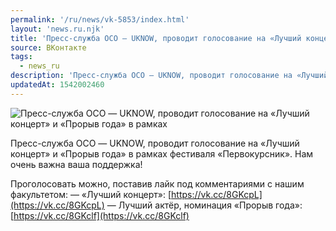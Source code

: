 ```yaml
---
permalink: '/ru/news/vk-5853/index.html'
layout: 'news.ru.njk'
title: 'Пресс-служба ОСО — UKNOW, проводит голосование на «Лучший концерт» и «Прорыв года» в рамках фес'
source: ВКонтакте
tags:
  - news_ru
description: 'Пресс-служба ОСО — UKNOW, проводит голосование на «Лучший концерт» и «Прорыв года» в рамках'
updatedAt: 1542002460
---
```

![Пресс-служба ОСО — UKNOW, проводит голосование на «Лучший концерт» и «Прорыв года» в рамках](https://sun9-56.userapi.com/impf/c852016/v852016703/42d37/B_TSBgVJr4Q.jpg?size=1280x853&quality=96&sign=3672385c111db3af85990ccf28429054&c_uniq_tag=o_ct93aAEFP-nc2hDffztFL1ViCgxYderhXf5HhRas4&type=album)

Пресс-служба ОСО — UKNOW, проводит голосование на «Лучший концерт» и «Прорыв года» в рамках фестиваля «Первокурсник». Нам очень важна ваша поддержка!

Проголосовать можно, поставив лайк под комментариями с нашим факультетом:
— «Лучший концерт»: [https://vk.cc/8GKcpL](https://vk.cc/8GKcpL)
— Лучший актёр, номинация «Прорыв года»: [https://vk.cc/8GKclf](https://vk.cc/8GKclf)
